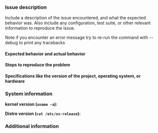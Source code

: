 ### Issue description

Include a description of the issue encountered, and what the expected behavior
was. Also include any configuration, test suite, or other relevant information
to reproduce the issue.

Note if you encounter an error message try to re-run the command with --debug to print any tracebacks

#### Expected behavior and actual behavior

#### Steps to reproduce the problem

#### Specifications like the version of the project, operating system, or hardware

### System information

**kernel version (`uname -a`):**

**Distro version (`cat /etc/os-release`):**

### Additional information
